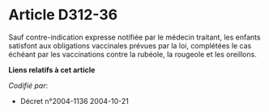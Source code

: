 # Article D312-36

Sauf contre-indication expresse notifiée par le médecin traitant, les enfants satisfont aux obligations vaccinales prévues
par la loi, complétées le cas échéant par les vaccinations contre la rubéole, la rougeole et les oreillons.

**Liens relatifs à cet article**

_Codifié par_:

  - Décret n°2004-1136 2004-10-21
